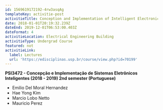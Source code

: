 ```yaml
---
id: 1569619172192-4rw3asqAg
templateKey: activitie-post
activitieTitle: Conception and Implementation of Intelligent Electronic Systems
date: 2018-01-01T20:19:32.239Z
dateEnd: 2019-12-01T06:53:00.403Z
dateFormat: 4
activitieLocation: Electrical Engineering Building
activitieType: Undergrad Course
featured: not
activitieLink:
  label: Lectures
  url: 'https://edisciplinas.usp.br/course/view.php?id=70199'
---
```

**PSI3472 - Concepção e Implementação de Sistemas Eletrônicos Inteligentes (2018 - 2019) 2nd semester (Portuguese)**

* Emilio Del Moral Hernandez
* Hae Yong Kim
* Marcio Lobo Netto
* Mauricio Perez
